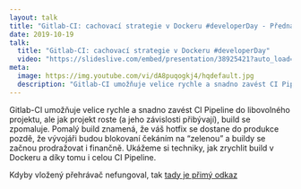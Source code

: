 ```yaml
---
layout: talk
title: "Gitlab-CI: cachovací strategie v Dockeru #developerDay - Přednášky - Filip Procházka"
date: 2019-10-19
talk:
  title: "Gitlab-CI: cachovací strategie v Dockeru #developerDay"
  video: "https://slideslive.com/embed/presentation/38925421?auto_load=true&auto_play=false&disable_fullscreen=false&locale=en&vertical_enabled=true&vertical_enabled_on_mobile=false&fit_to_viewport=true"
meta:
  image: https://img.youtube.com/vi/dA8puqogkj4/hqdefault.jpg
  description: "Gitlab-CI umožňuje velice rychle a snadno zavést CI Pipeline do libovolného projektu, ale jak projekt roste (a jeho závislosti přibývají), build se zpomaluje. Pomalý build znamená, že váš hotfix se dostane do produkce pozdě, že vývojáři budou blokovaní čekáním na “zelenou” a buildy se začnou prodražovat i finančně. Ukážeme si techniky, jak zrychlit build v Dockeru a díky tomu i celou CI Pipeline."
---
```


Gitlab-CI umožňuje velice rychle a snadno zavést CI Pipeline do libovolného projektu, ale jak projekt roste (a jeho závislosti přibývají), build se zpomaluje.
Pomalý build znamená, že váš hotfix se dostane do produkce pozdě, že vývojáři budou blokovaní čekáním na “zelenou” a buildy se začnou prodražovat i finančně.
Ukážeme si techniky, jak zrychlit build v Dockeru a díky tomu i celou CI Pipeline.

Kdyby vložený přehrávač nefungoval, tak [tady je přimý odkaz][slideslive]

[slideslive]: https://slideslive.com/38925421/gitlabci-cachovaci-strategie-v-dockeru?ref=folder-33525
